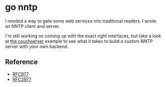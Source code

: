 # go nntp

I needed a way to gate some web services into traditional readers.  I
wrote an NNTP client and server.

I'm still working on coming up with the exact right interfaces, but
take a look at [the couchserver][couchserver] example to see what it
takes to build a custom NNTP server with your own backend.

## Reference

- [RFC977]
- [RFC3977]

[couchserver]: examples/couchserver/couchserver.go
[RFC977]: https://tools.ietf.org/html/rfc977
[RFC3977]: https://tools.ietf.org/html/rfc3977

